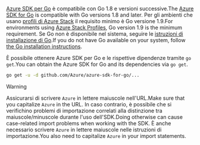 <span data-ttu-id="61daa-101">[Azure SDK per Go](https://github.com/Azure/azure-sdk-for-go) è compatibile con Go 1.8 e versioni successive.</span><span class="sxs-lookup"><span data-stu-id="61daa-101">The [Azure SDK for Go](https://github.com/Azure/azure-sdk-for-go) is compatible with Go versions 1.8 and later.</span></span> <span data-ttu-id="61daa-102">Per gli ambienti che usano [profili di Azure Stack](https://docs.microsoft.com/en-us/azure/azure-stack/azure-stack-version-profiles) il requisito minimo è Go versione 1.9.</span><span class="sxs-lookup"><span data-stu-id="61daa-102">For environments using [Azure Stack Profiles](https://docs.microsoft.com/en-us/azure/azure-stack/azure-stack-version-profiles), Go version 1.9 is the minimum requirement.</span></span>
<span data-ttu-id="61daa-103">Se Go non è disponibile nel sistema, seguire le [istruzioni di installazione di Go](https://golang.org/doc/install).</span><span class="sxs-lookup"><span data-stu-id="61daa-103">If you do not have Go available on your system, follow [the Go installation instructions](https://golang.org/doc/install).</span></span>

<span data-ttu-id="61daa-104">È possibile ottenere Azure SDK per Go e le rispettive dipendenze tramite `go get`.</span><span class="sxs-lookup"><span data-stu-id="61daa-104">You can obtain the Azure SDK for Go and its dependencies via `go get`.</span></span>

```bash
go get -u -d github.com/Azure/azure-sdk-for-go/...
```

> [!WARNING]
> <span data-ttu-id="61daa-105">Assicurarsi di scrivere `Azure` in lettere maiuscole nell'URL.</span><span class="sxs-lookup"><span data-stu-id="61daa-105">Make sure that you capitalize `Azure` in the URL.</span></span> <span data-ttu-id="61daa-106">In caso contrario, è possibile che si verifichino problemi di importazione correlati alla distinzione tra maiuscole/minuscole durante l'uso dell'SDK.</span><span class="sxs-lookup"><span data-stu-id="61daa-106">Doing otherwise can cause case-related import problems when working with the SDK.</span></span> <span data-ttu-id="61daa-107">È anche necessario scrivere `Azure` in lettere maiuscole nelle istruzioni di importazione.</span><span class="sxs-lookup"><span data-stu-id="61daa-107">You also need to capitalize `Azure` in your import statements.</span></span>

